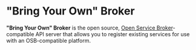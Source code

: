# "Bring Your Own" Broker

**"Bring Your Own" Broker** is the open source,
[Open Service Broker](https://www.openservicebrokerapi.org/)-compatible API
server that allows you to register existing services for use with an OSB-compatible platform.

